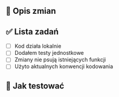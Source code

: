 ## 📝 Opis zmian

<!-- Opisz krótko, co zostało zmienione i dlaczego -->

## ✅ Lista zadań

- [ ] Kod działa lokalnie
- [ ] Dodałem testy jednostkowe
- [ ] Zmiany nie psują istniejących funkcji
- [ ] Użyto aktualnych konwencji kodowania

## 🧪 Jak testować

<!-- Opisz kroki, które należy wykonać by przetestować PR -->
